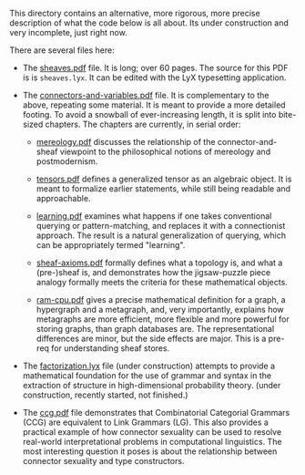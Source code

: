 
This directory contains an alternative, more rigorous, more precise
description of what the code below is all about. Its under construction
and very incomplete, just right now.

There are several files here:
* The [sheaves.pdf](sheaves.pdf) file. It is long; over 60 pages. The
  source for this PDF is is `sheaves.lyx`. It can be edited with the LyX
  typesetting application.

* The [connectors-and-variables.pdf](connectors-and-variables.pdf) file.
  It is complementary to the above, repeating some material. It is meant to
  provide a more detailed footing. To avoid a snowball of ever-increasing
  length, it is split into bite-sized chapters. The chapters are currently,
  in serial order:

    * [mereology.pdf](mereology.pdf) discusses the relationship of the
   connector-and-sheaf viewpoint to the philosophical notions of mereology
   and postmodernism.

    * [tensors.pdf](tensors.pdf) defines a generalized tensor as an algebraic
   object. It is meant to formalize earlier statements, while still being
   readable and approachable.

    * [learning.pdf](learning.pdf) examines what happens if one takes
   conventional querying or pattern-matching, and replaces it with a
   connectionist approach. The result is a natural generalization of
   querying, which can be appropriately termed "learning".

    * [sheaf-axioms.pdf](sheaf-axioms.pdf) formally defines what a topology
   is, and what a (pre-)sheaf is, and demonstrates how the jigsaw-puzzle
   piece analogy formally meets the criteria for these mathematical
   objects.

    * [ram-cpu.pdf](ram-cpu.pdf) gives a precise mathematical definition for
   a graph, a hypergraph and a metagraph, and, very importantly, explains
   how metagraphs are more efficient, more flexible and more powerful for
   storing graphs, than graph databases are. The representational
   differences are minor, but the side effects are major. This is a
   pre-req for understanding sheaf stores.

* The [factorization.lyx](factorization.lyx) file (under construction)
  attempts to provide a mathematical foundation for the use of grammar
  and syntax in the extraction of structure in high-dimensional
  probability theory. (under construction, recently started, not
  finished.)

* The [ccg.pdf](ccg.pdf) file demonstrates that Combinatorial Categorial
  Grammars (CCG) are equivalent to Link Grammars (LG). This also
  provides a practical example of how connector sexuality can be used to
  resolve real-world interpretational problems in computational
  linguistics. The most interesting question it poses is about the
  relationship between connector sexuality and type constructors.
